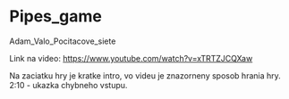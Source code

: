 # Pipes_game

Adam_Valo_Pocitacove_siete

Link na video: https://www.youtube.com/watch?v=xTRTZJCQXaw

Na zaciatku hry je kratke intro, vo videu je znazorneny sposob hrania hry. 2:10 - ukazka chybneho vstupu.
